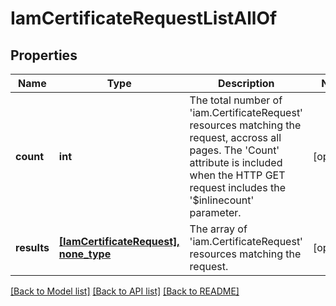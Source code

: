 # IamCertificateRequestListAllOf

## Properties
Name | Type | Description | Notes
------------ | ------------- | ------------- | -------------
**count** | **int** | The total number of &#39;iam.CertificateRequest&#39; resources matching the request, accross all pages. The &#39;Count&#39; attribute is included when the HTTP GET request includes the &#39;$inlinecount&#39; parameter. | [optional] 
**results** | [**[IamCertificateRequest], none_type**](IamCertificateRequest.md) | The array of &#39;iam.CertificateRequest&#39; resources matching the request. | [optional] 

[[Back to Model list]](../README.md#documentation-for-models) [[Back to API list]](../README.md#documentation-for-api-endpoints) [[Back to README]](../README.md)


